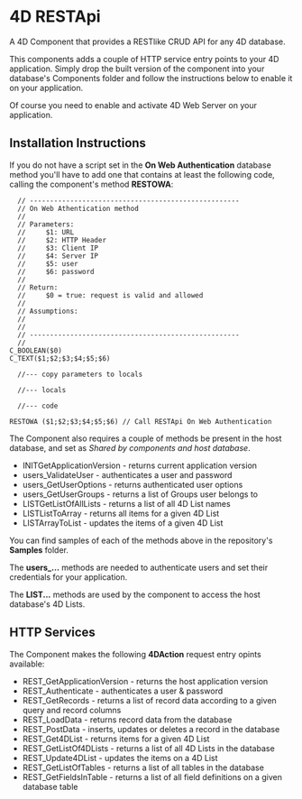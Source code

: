 # 4D RESTApi
A 4D Component that provides a RESTlike CRUD API for any 4D database.

This components adds a couple of HTTP service entry points to your 4D application. Simply drop the built version of the component into your database's Components folder and follow the instructions below to enable it on your application.

Of course you need to enable and activate 4D Web Server on your application.

## Installation Instructions
If you do not have a script set in the **On Web Authentication** database method you'll have to add one that contains at least the following code, calling the component's method **RESTOWA**:

```
  // ----------------------------------------------------
  // On Web Athentication method 
  //
  // Parameters:
  //     $1: URL
  //     $2: HTTP Header
  //     $3: Client IP
  //     $4: Server IP
  //     $5: user
  //     $6: password
  //
  // Return:
  //     $0 = true: request is valid and allowed
  //
  // Assumptions:
  //
  //
  // ----------------------------------------------------
  //
C_BOOLEAN($0)
C_TEXT($1;$2;$3;$4;$5;$6)

  //--- copy parameters to locals

  //--- locals

  //--- code

RESTOWA ($1;$2;$3;$4;$5;$6) // Call RESTApi On Web Authentication

```

The Component also requires a couple of methods be present in the host database, and set as *Shared by components and host database*.

* INITGetApplicationVersion - returns current application version
* users_ValidateUser - authenticates a user and password
* users_GetUserOptions - returns authenticated user options
* users_GetUserGroups - returns a list of Groups user belongs to
* LISTGetListOfAllLists - returns a list of all 4D List names
* LISTListToArray - returns all items for a given 4D List
* LISTArrayToList - updates the items of a given 4D List

You can find samples of each of the methods above in the repository's **Samples** folder.

The **users_...** methods are needed to authenticate users and set their credentials for your application.

The **LIST...** methods are used by the component to access the host database's 4D Lists.

## HTTP Services
The Component makes the following **4DAction** request entry opints available:

* REST_GetApplicationVersion - returns the host application version
* REST_Authenticate - authenticates a user & password
* REST_GetRecords - returns a list of record data according to a given query and record columns
* REST_LoadData - returns record data from the database
* REST_PostData - inserts, updates or deletes a record in the database
* REST_Get4DList - returns items for a given 4D List
* REST_GetListOf4DLists - returns a list of all 4D Lists in the database
* REST_Update4DList - updates the items on a 4D List
* REST_GetListOfTables - returns a list of all tables in the database
* REST_GetFieldsInTable - returns a list of all field definitions on a given database table
